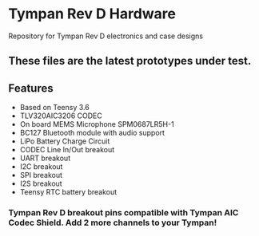 # Tympan Rev D Hardware
Repository for Tympan Rev D electronics and case designs

## These files are the latest prototypes under test.

## Features

* Based on Teensy 3.6
* TLV320AIC3206 CODEC
* On board MEMS Microphone SPM0687LR5H-1
* BC127 Bluetooth module with audio support
* LiPo Battery Charge Circuit
* CODEC Line In/Out breakout
* UART breakout
* I2C breakout
* SPI breakout
* I2S breakout
* Teensy RTC battery breakout

### Tympan Rev D breakout pins compatible with Tympan AIC Codec Shield. Add 2 more channels to your Tympan!



